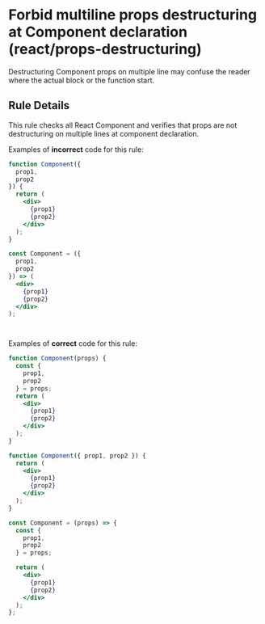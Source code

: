 # Forbid multiline props destructuring at Component declaration (react/props-destructuring)

Destructuring Component props on multiple line may confuse the reader where the actual block or the function start.

## Rule Details

This rule checks all React Component and verifies that props are not destructuring on multiple lines at component declaration.

Examples of **incorrect** code for this rule:

```jsx
function Component({ 
  prop1, 
  prop2 
}) {
  return (
    <div>
      {prop1}
      {prop2}
    </div>
  );
}
```

```jsx
const Component = ({ 
  prop1, 
  prop2 
}) => (
  <div>
    {prop1}
    {prop2}
  </div>
);
```

```jsx

```

```jsx

```

Examples of **correct** code for this rule:

```jsx
function Component(props) {
  const { 
    prop1, 
    prop2 
  } = props;
  return (
    <div>
      {prop1}
      {prop2}
    </div>
  );
}
```

```jsx
function Component({ prop1, prop2 }) {
  return (
    <div>
      {prop1}
      {prop2}
    </div>
  );
}
```

```jsx
const Component = (props) => {
  const { 
    prop1,
    prop2
  } = props;

  return (
    <div>
      {prop1}
      {prop2}
    </div>
  );
};
```
